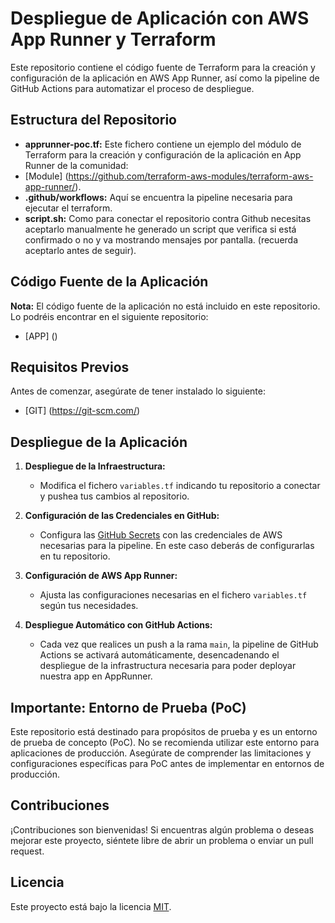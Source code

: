 # Despliegue de Aplicación con AWS App Runner y Terraform

Este repositorio contiene el código fuente de Terraform para la creación y configuración de la aplicación en AWS App Runner, así como la pipeline de GitHub Actions para automatizar el proceso de despliegue.

## Estructura del Repositorio

- **apprunner-poc.tf:** Este fichero contiene un ejemplo del módulo de Terraform para la creación y configuración de la aplicación en App Runner de la comunidad:
- [Module] (https://github.com/terraform-aws-modules/terraform-aws-app-runner/).
- **.github/workflows:** Aquí se encuentra la pipeline necesaria para ejecutar el terraform.
- **script.sh:** Como para conectar el repositorio contra Github necesitas aceptarlo manualmente he generado un script que verifica si está confirmado o no y va mostrando mensajes por pantalla. (recuerda aceptarlo antes de seguir).

## Código Fuente de la Aplicación

**Nota:** El código fuente de la aplicación no está incluido en este repositorio. Lo podréis encontrar en el siguiente repositorio:
- [APP] ()

## Requisitos Previos

Antes de comenzar, asegúrate de tener instalado lo siguiente:

- [GIT] (https://git-scm.com/)

## Despliegue de la Aplicación

1. **Despliegue de la Infraestructura:**
   - Modifica el fichero `variables.tf` indicando tu repositorio a conectar y pushea tus cambios al repositorio. 

2. **Configuración de las Credenciales en GitHub:**
   - Configura las [GitHub Secrets](https://docs.github.com/en/actions/security-guides/encrypted-secrets) con las credenciales de AWS necesarias para la pipeline. En este caso deberás de configurarlas en tu repositorio.

3. **Configuración de AWS App Runner:**
   - Ajusta las configuraciones necesarias en el fichero `variables.tf` según tus necesidades.

4. **Despliegue Automático con GitHub Actions:**
   - Cada vez que realices un push a la rama `main`, la pipeline de GitHub Actions se activará automáticamente, desencadenando el despliegue de la infrastructura necesaria para poder deployar nuestra app en AppRunner.

## Importante: Entorno de Prueba (PoC)

Este repositorio está destinado para propósitos de prueba y es un entorno de prueba de concepto (PoC). No se recomienda utilizar este entorno para aplicaciones de producción. Asegúrate de comprender las limitaciones y configuraciones específicas para PoC antes de implementar en entornos de producción.

## Contribuciones

¡Contribuciones son bienvenidas! Si encuentras algún problema o deseas mejorar este proyecto, siéntete libre de abrir un problema o enviar un pull request.

## Licencia

Este proyecto está bajo la licencia [MIT](LICENSE).
